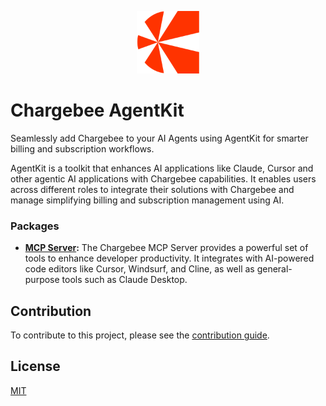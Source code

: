 <p align="center">
  <img src="https://github.com/chargebee/agentkit/blob/main/media/cb-logo.png?raw=true" alt="Chargebee Icon" width="100" height="100">
</p>

# Chargebee AgentKit

Seamlessly add Chargebee to your AI Agents using AgentKit for smarter billing and subscription workflows.

AgentKit is a toolkit that enhances AI applications like Claude, Cursor and other agentic AI applications with Chargebee capabilities. It enables users across different roles to integrate their solutions with Chargebee and manage simplifying billing and subscription management using AI.

### Packages

- **[MCP Server](modelcontextprotocol/README.md):** The Chargebee MCP Server provides a powerful set of tools to enhance developer productivity. It integrates with AI-powered code editors like Cursor, Windsurf, and Cline, as well as general-purpose tools such as Claude Desktop.

## Contribution

To contribute to this project, please see the [contribution guide](CONTRIBUTING.md).

## License

[MIT](LICENSE)
